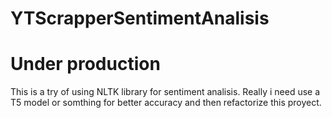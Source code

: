 # YTScrapperSentimentAnalisis

# Under production
This is a try of using NLTK library for sentiment analisis. Really i need use a T5 model or somthing for better accuracy and then refactorize this proyect.
